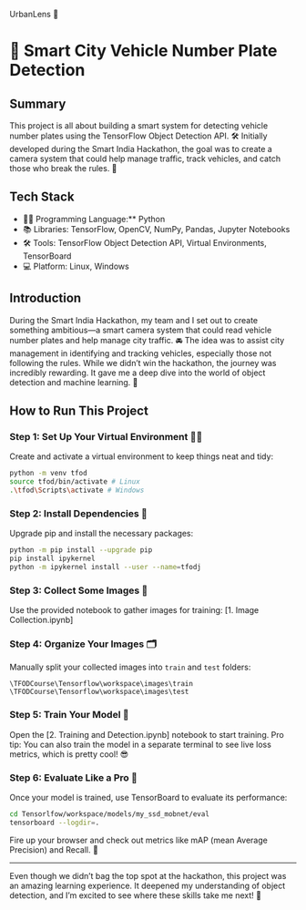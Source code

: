 
UrbanLens 🌆

# 🚗 Smart City Vehicle Number Plate Detection

## Summary
This project is all about building a smart system for detecting vehicle number plates using the TensorFlow Object Detection API. 🛠️ Initially developed during the Smart India Hackathon, the goal was to create a camera system that could help manage traffic, track vehicles, and catch those who break the rules. 🚦

## Tech Stack
- 👨‍💻 Programming Language:** Python
- 📚 Libraries: TensorFlow, OpenCV, NumPy, Pandas, Jupyter Notebooks
- 🛠️ Tools: TensorFlow Object Detection API, Virtual Environments, TensorBoard
- 💻 Platform: Linux, Windows

## Introduction
During the Smart India Hackathon, my team and I set out to create something ambitious—a smart camera system that could read vehicle number plates and help manage city traffic. 🚘 The idea was to assist city management in identifying and tracking vehicles, especially those not following the rules. While we didn’t win the hackathon, the journey was incredibly rewarding. It gave me a deep dive into the world of object detection and machine learning. 🌟

## How to Run This Project

### Step 1: Set Up Your Virtual Environment 🧑‍💻
Create and activate a virtual environment to keep things neat and tidy:

```bash
python -m venv tfod
source tfod/bin/activate # Linux
.\tfod\Scripts\activate # Windows 
```

### Step 2: Install Dependencies 🔧
Upgrade pip and install the necessary packages:

```bash
python -m pip install --upgrade pip
pip install ipykernel
python -m ipykernel install --user --name=tfodj
```

### Step 3: Collect Some Images 📸
Use the provided notebook to gather images for training:
[1. Image Collection.ipynb]

### Step 4: Organize Your Images 🗂️
Manually split your collected images into `train` and `test` folders:
```
\TFODCourse\Tensorflow\workspace\images\train
\TFODCourse\Tensorflow\workspace\images\test
```

### Step 5: Train Your Model 🤖
Open the [2. Training and Detection.ipynb] notebook to start training. 
Pro tip: You can also train the model in a separate terminal to see live loss metrics, which is pretty cool! 😎

### Step 6: Evaluate Like a Pro 🎯
Once your model is trained, use TensorBoard to evaluate its performance:

```bash
cd Tensorlfow/workspace/models/my_ssd_mobnet/eval
tensorboard --logdir=.
```
Fire up your browser and check out metrics like mAP (mean Average Precision) and Recall. 🚀

---

Even though we didn’t bag the top spot at the hackathon, this project was an amazing learning experience. It deepened my understanding of object detection, and I’m excited to see where these skills take me next! 💪